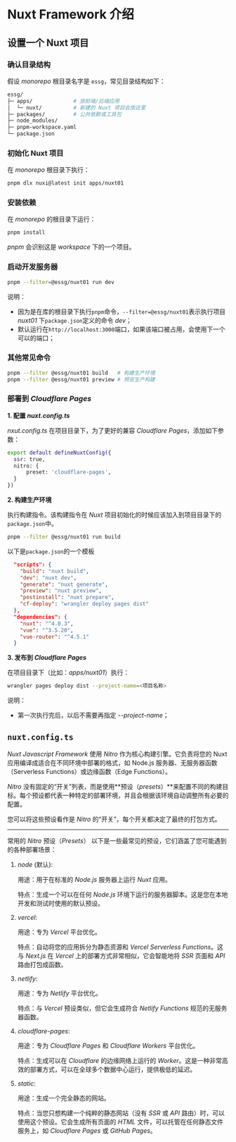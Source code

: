 # Nuxt Framework 介绍

## 设置一个 Nuxt 项目

### 确认目录结构

假设 _monorepo_ 根目录名字是 `essg`，常见目录结构如下：

```bash
essg/
├─ apps/             # 放前端/后端应用
│  └─ nuxt/          # 新建的 Nuxt 项目会放这里
├─ packages/         # 公共依赖或工具包
├─ node_modules/
├─ pnpm-workspace.yaml
└─ package.json
```

### 初始化 Nuxt 项目

在 _monorepo_ 根目录下执行：

```bash
pnpm dlx nuxi@latest init apps/nuxt01
```

### 安装依赖

在 _monorepo_ 的根目录下运行：

```bash
pnpm install
```

_pnpm_ 会识别这是 _workspace_ 下的一个项目。

### 启动开发服务器

```bash
pnpm --filter=@essg/nuxt01 run dev
```
说明：
- 因为是在库的根目录下执行`pnpm`命令，`--filter=@essg/nuxt01`表示执行项目 _nuxt01_ 下`package.json`定义的命令 _dev_；
- 默认运行在`http://localhost:3000`端口，如果该端口被占用，会使用下一个可以的端口；

### 其他常见命令

```bash
pnpm --filter @essg/nuxt01 build   # 构建生产环境
pnpm --filter @essg/nuxt01 preview # 预览生产构建
```

### 部署到 _Cloudflare Pages_

**1. 配置 _nuxt.config.ts_**

_nxut.config.ts_ 在项目目录下，为了更好的兼容 _Cloudflare Pages_，添加如下参数：

```bash
export default defineNuxtConfig({
  ssr: true,
  nitro: {
      preset: 'cloudflare-pages',
  }
})
```

**2. 构建生产环境**


执行构建指令。该构建指令在 _Nuxt_ 项目初始化的时候应该加入到项目目录下的`package.json`中。
```bash
pnpm --filter @essg/nuxt01 run build
```

以下是`package.json`的一个模板
```json
  "scripts": {
    "build": "nuxt build",
    "dev": "nuxt dev",
    "generate": "nuxt generate",
    "preview": "nuxt preview",
    "postinstall": "nuxt prepare",
    "cf-deploy": "wrangler deploy pages dist"
  },
  "dependencies": {
    "nuxt": "^4.0.3",
    "vue": "^3.5.20",
    "vue-router": "^4.5.1"
  }
```

**3. 发布到 _Cloudflare Pages_**
 
在项目目录下（比如：_apps/nuxt01_）执行：
```bash
wrangler pages deploy dist --project-name=<项目名称>
```

说明：
- 第一次执行完后，以后不需要再指定 _--project-name_；

## `nuxt.config.ts`

_Nuxt Javascript Framework_ 使用 _Nitro_ 作为核心构建引擎。它负责将您的 Nuxt 应用编译成适合在不同环境中部署的格式，如 Node.js 服务器、无服务器函数（Serverless Functions）或边缘函数（Edge Functions）。

_Nitro_ 没有固定的“开关”列表，而是使用**预设（_presets_）**来配置不同的构建目标。每个预设都代表一种特定的部署环境，并且会根据该环境自动调整所有必要的配置。

您可以将这些预设看作是 _Nitro_ 的“开关”，每个开关都决定了最终的打包方式。

---
常用的 _Nitro_ 预设（_Presets_）
以下是一些最常见的预设，它们涵盖了您可能遇到的各种部署场景：

1. _node_ (默认):

    用途：用于在标准的 _Node.js_ 服务器上运行 _Nuxt_ 应用。

    特点：生成一个可以在任何 _Node.js_ 环境下运行的服务器脚本。这是您在本地开发和测试时使用的默认预设。

2. _vercel_:

    用途：专为 _Vercel_ 平台优化。
    
    特点：自动将您的应用拆分为静态资源和 _Vercel Serverless Functions_。这与 _Next.js_ 在 _Vercel_ 上的部署方式非常相似，它会智能地将 _SSR_ 页面和 _API_ 路由打包成函数。

3. _netlify_:

    用途：专为 _Netlify_ 平台优化。

    特点：与 _Vercel_ 预设类似，但它会生成符合 _Netlify Functions_ 规范的无服务器函数。

4. _cloudflare-pages_:

    用途：专为 _Cloudflare Pages_ 和 _Cloudflare Workers_ 平台优化。

    特点：生成可以在 _Cloudflare_ 的边缘网络上运行的 _Worker_。这是一种非常高效的部署方式，可以在全球多个数据中心运行，提供极低的延迟。

5. _static_:

    用途：生成一个完全静态的网站。

    特点：当您只想构建一个纯粹的静态网站（没有 _SSR_ 或 _API_ 路由）时，可以使用这个预设。它会生成所有页面的 _HTML_ 文件，可以托管在任何静态文件服务上，如 _Cloudflare Pages_ 或 _GitHub Pages_。